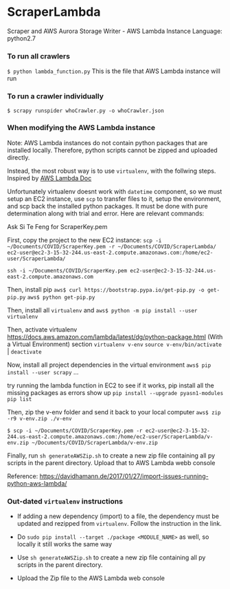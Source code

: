 # ScraperLambda
Scraper and AWS Aurora Storage Writer - AWS Lambda Instance
Language: python2.7

### To run all crawlers
`$ python lambda_function.py`
This is the file that AWS Lambda instance will run

### To run a crawler individually
`$ scrapy runspider whoCrawler.py -o whoCrawler.json`

### When modifying the AWS Lambda instance
Note: AWS Lambda instances do not contain python packages that are installed locally. Therefore, python scripts cannot be zipped and uploaded directly.

Instead, the most robust way is to use `virtualenv`, with the follwing steps. Inspired by [AWS Lambda Doc](https://docs.aws.amazon.com/lambda/latest/dg/python-package.html)

Unfortunately virtualenv doesnt work with `datetime` component, so we must setup an EC2 instance, use `scp` to transfer files to it, setup the environment, and scp back the installed python packages. It must be done with pure determination along with trial and error. Here are relevant commands:

Ask Si Te Feng for ScraperKey.pem

First, copy the project to the new EC2 instance:
`scp -i ~/Documents/COVID/ScraperKey.pem -r ~/Documents/COVID/ScraperLambda/ ec2-user@ec2-3-15-32-244.us-east-2.compute.amazonaws.com:/home/ec2-user/ScraperLambda/`

`ssh -i ~/Documents/COVID/ScraperKey.pem ec2-user@ec2-3-15-32-244.us-east-2.compute.amazonaws.com`

Then, install pip
`aws$ curl https://bootstrap.pypa.io/get-pip.py -o get-pip.py`
`aws$ python get-pip.py`

Then, install all `virtualenv` and
`aws$ python -m pip install --user virtualenv`

Then, activate virtualenv
https://docs.aws.amazon.com/lambda/latest/dg/python-package.html
(With a Virtual Environment) section
`virtualenv v-env`
`source v-env/bin/activate` | `deactivate`

Now, install all project dependencies in the virtual environment
`aws$ pip install --user scrapy` ...

try running the lambda function in EC2 to see if it works,
pip install all the missing packages as errors show up
`pip install --upgrade pyasn1-modules`
`pip list`

Then, zip the v-env folder and send it back to your local computer
`aws$ zip -r9 v-env.zip ./v-env`

`$ scp -i ~/Documents/COVID/ScraperKey.pem -r ec2-user@ec2-3-15-32-244.us-east-2.compute.amazonaws.com:/home/ec2-user/ScraperLambda/v-env.zip ~/Documents/COVID/ScraperLambda/v-env.zip`

Finally, run `sh generateAWSZip.sh` to create a new zip file containing all py scripts in the parent directory. Upload that to AWS Lambda webb console


Reference:
https://davidhamann.de/2017/01/27/import-issues-running-python-aws-lambda/

### Out-dated `virtualenv` instructions

- If adding a new dependency (import) to a file, the dependency must be updated and rezipped from `virtualenv`. Follow the instruction in the link.

- Do `sudo pip install --target ./package <MODULE_NAME>` as well, so locally it still works the same way

- Use `sh generateAWSZip.sh` to create a new zip file containing all py scripts in the parent directory.

- Upload the Zip file to the AWS Lambda web console
